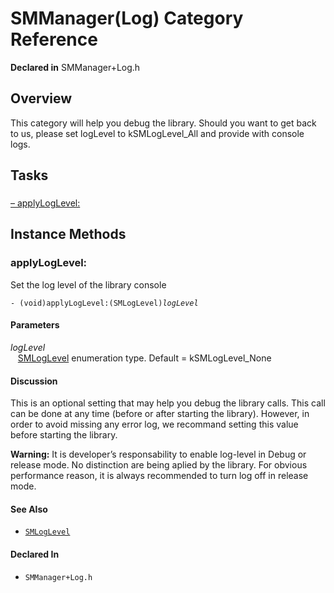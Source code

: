 # SMManager(Log) Category Reference

**Declared in** SMManager+Log.h  

## Overview

This category will help you debug the library.
Should you want to get back to us, please set logLevel to kSMLogLevel_All and provide with console logs.

## Tasks

### 

[&ndash;&nbsp;applyLogLevel:](#/api/name/applyLogLevel:)  

<a title="Instance Methods" name="instance_methods"></a>
## Instance Methods

<a name="/api/name/applyLogLevel:" title="applyLogLevel:"></a>
### applyLogLevel:

Set the log level of the library console

<code>- (void)applyLogLevel:(SMLogLevel)*logLevel*</code>

#### Parameters

*logLevel*  
&nbsp;&nbsp;&nbsp;<a href="../Constants/SMLogLevel.md">SMLogLevel</a> enumeration type. Default = kSMLogLevel_None  

#### Discussion
This is an optional setting that may help you debug the library calls.
This call can be done at any time (before or after starting the library).
However, in order to avoid missing any error log, we recommand setting this value before starting the library.

<strong>Warning:</strong> It is developer&rsquo;s responsability to enable log-level in Debug or release mode.
No distinction are being aplied by the library.
For obvious performance reason, it is always recommended to turn log off in release mode.

#### See Also

* <code><a href="../Constants/SMLogLevel.md">SMLogLevel</a></code>

#### Declared In
* `SMManager+Log.h`

